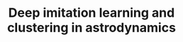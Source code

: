 ---
title: "Deep imitation learning and clustering in astrodynamics"
excerpt_separator: "<!--more-->"
categories:
  - Deep Learning
tags:
  - Deep Learning
  - Clustering
header:
  teaser: /assets/images/Conf/BigSky/a.png
published: false
---